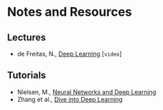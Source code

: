 # Notes and Resources

## Lectures

- de Freitas, N., [Deep Learning](https://www.youtube.com/playlist?list=PLE6Wd9FR--EfW8dtjAuPoTuPcqmOV53Fu) [`video`]

## Tutorials

- Nielsen, M., [Neural Networks and Deep Learning](http://neuralnetworksanddeeplearning.com/)
- Zhang et al., [Dive into Deep Learning](https://d2l.ai/index.html)
